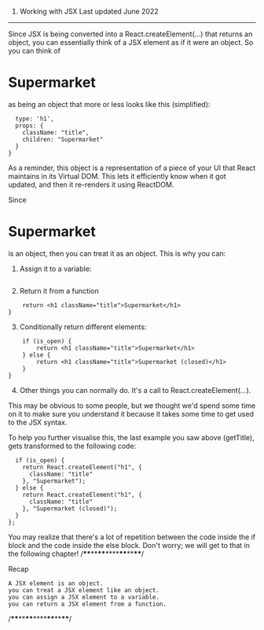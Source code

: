 1. Working with JSX
   Last updated June 2022

---

Since JSX is being converted into a React.createElement(...) that returns an object, you can essentially think of a JSX element as if it were an object.
So you can think of <h1 className="title">Supermarket</h1> as being an object that more or less looks like this (simplified):

```{
  type: 'h1',
  props: {
    className: "title",
    children: "Supermarket"
  }
}
```

As a reminder, this object is a representation of a piece of your UI that React maintains in its Virtual DOM.
This lets it efficiently know when it got updated, and then it re-renders it using ReactDOM.

Since <h1 className="title">Supermarket</h1> is an object, then you can treat it as an object.
This is why you can:

1. Assign it to a variable:

```const title = <h1 className="title">Supermarket</h1>;

```

2. Return it from a function

```function getTitle() {
    return <h1 className="title">Supermarket</h1>
}
```

3. Conditionally return different elements:

```function getTitle(is_open) {
    if (is_open) {
        return <h1 className="title">Supermarket</h1>
    } else {
        return <h1 className="title">Supermarket (closed)</h1>
    }
}
```

4. Other things you can normally do. It's a call to React.createElement(...).

This may be obvious to some people, but we thought we'd spend some time on it to make sure you understand it because it takes some time to get used to the JSX syntax.

To help you further visualise this, the last example you saw above (getTitle), gets transformed to the following code:

```function getTitle(is_open) {
  if (is_open) {
    return React.createElement("h1", {
      className: "title"
    }, "Supermarket");
  } else {
    return React.createElement("h1", {
      className: "title"
    }, "Supermarket (closed)");
  }
};
```

You may realize that there's a lot of repetition between the code inside the if block and the code inside the else block.
Don't worry; we will get to that in the following chapter!
/**********\*\***********\*\***********\*\***********\*\*\*\***********\*\***********\*\***********\*\***********/

Recap

    A JSX element is an object.
    you can treat a JSX element like an object.
    you can assign a JSX element to a variable.
    you can return a JSX element from a function.

/**********\*\***********\*\***********\*\***********\*\*\*\***********\*\***********\*\***********\*\***********/
